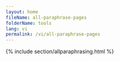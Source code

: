 ```yaml
---
layout: home
fileName: all-paraphrase-pages
folderName: tools
lang: vi
permalink: /vi/all-paraphrase-pages
---
```

{% include section/allparaphrasing.html %}